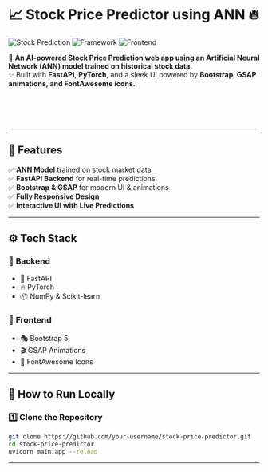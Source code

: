 # 📈 Stock Price Predictor using ANN 🔥

![Stock Prediction](https://img.shields.io/badge/Machine%20Learning-Stock%20Price%20Prediction-blue?style=for-the-badge&logo=python)
![Framework](https://img.shields.io/badge/FastAPI-Backend-green?style=for-the-badge&logo=fastapi)
![Frontend](https://img.shields.io/badge/Bootstrap-Frontend-blueviolet?style=for-the-badge&logo=bootstrap)

🚀 **An AI-powered Stock Price Prediction web app using an Artificial Neural Network (ANN) model trained on historical stock data.**  
✨ Built with **FastAPI**, **PyTorch**, and a sleek UI powered by **Bootstrap, GSAP animations, and FontAwesome icons.**


<style>
  @keyframes fadeIn {
    from { opacity: 0; transform: translateY(-10px); }
    to { opacity: 1; transform: translateY(0); }
  }
  .animated-text {
    animation: fadeIn 2s ease-in-out;
    color: #00ccff;
    font-weight: bold;
    font-size: 20px;
    text-align: center;
    margin-top: 20px;
  }
</style>

<div class="animated-text">
    🚀 For more details, check the <a href="your-github-link-here" style="color: #ff9900; text-decoration: none;">Kaggle</a> to see the training phase!
</div>

---

## 🎯 Features  
✅ **ANN Model** trained on stock market data  
✅ **FastAPI Backend** for real-time predictions  
✅ **Bootstrap & GSAP** for modern UI & animations  
✅ **Fully Responsive Design**  
✅ **Interactive UI with Live Predictions**  



---

## ⚙️ Tech Stack  

### 🎲 **Backend**  
- 🚀 FastAPI  
- 🔥 PyTorch  
- 📦 NumPy & Scikit-learn  

### 🎨 **Frontend**  
- 🎭 Bootstrap 5  
- 🎬 GSAP Animations  
- 🎨 FontAwesome Icons  

---

## 🚀 How to Run Locally  

### 1️⃣ Clone the Repository  
```bash
git clone https://github.com/your-username/stock-price-predictor.git
cd stock-price-predictor
uvicorn main:app --reload
```
---

<style>
  @keyframes fadeIn {
    from { opacity: 0; transform: translateY(-10px); }
    to { opacity: 1; transform: translateY(0); }
  }
  .animated-text {
    animation: fadeIn 2s ease-in-out;
    color: #00ccff;
    font-weight: bold;
    font-size: 20px;
    text-align: center;
    margin-top: 20px;
  }
</style>

<div class="animated-text">
    🚀 For more details, check the <a href="your-github-link-here" style="color: #ff9900; text-decoration: none;">Kaggle</a> to see the training phase!
</div>

